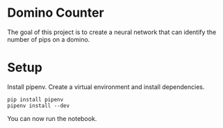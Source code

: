 # Domino Counter

The goal of this project is to create a neural network that can identify the number of pips on a domino.

# Setup

Install pipenv.
Create a virtual environment and install dependencies. 

```
pip install pipenv
pipenv install --dev
```

You can now run the notebook.


